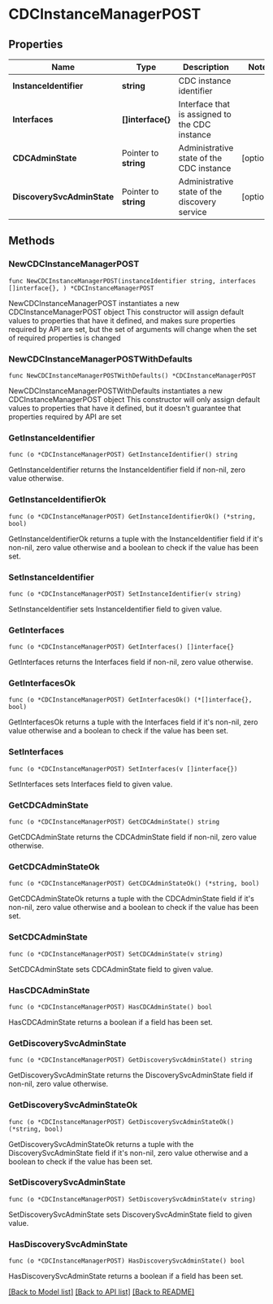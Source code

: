 # CDCInstanceManagerPOST

## Properties

Name | Type | Description | Notes
------------ | ------------- | ------------- | -------------
**InstanceIdentifier** | **string** | CDC instance identifier | 
**Interfaces** | **[]interface{}** | Interface that is assigned to the CDC instance  | 
**CDCAdminState** | Pointer to **string** | Administrative state of the CDC instance | [optional] 
**DiscoverySvcAdminState** | Pointer to **string** | Administrative state of the discovery service | [optional] 

## Methods

### NewCDCInstanceManagerPOST

`func NewCDCInstanceManagerPOST(instanceIdentifier string, interfaces []interface{}, ) *CDCInstanceManagerPOST`

NewCDCInstanceManagerPOST instantiates a new CDCInstanceManagerPOST object
This constructor will assign default values to properties that have it defined,
and makes sure properties required by API are set, but the set of arguments
will change when the set of required properties is changed

### NewCDCInstanceManagerPOSTWithDefaults

`func NewCDCInstanceManagerPOSTWithDefaults() *CDCInstanceManagerPOST`

NewCDCInstanceManagerPOSTWithDefaults instantiates a new CDCInstanceManagerPOST object
This constructor will only assign default values to properties that have it defined,
but it doesn't guarantee that properties required by API are set

### GetInstanceIdentifier

`func (o *CDCInstanceManagerPOST) GetInstanceIdentifier() string`

GetInstanceIdentifier returns the InstanceIdentifier field if non-nil, zero value otherwise.

### GetInstanceIdentifierOk

`func (o *CDCInstanceManagerPOST) GetInstanceIdentifierOk() (*string, bool)`

GetInstanceIdentifierOk returns a tuple with the InstanceIdentifier field if it's non-nil, zero value otherwise
and a boolean to check if the value has been set.

### SetInstanceIdentifier

`func (o *CDCInstanceManagerPOST) SetInstanceIdentifier(v string)`

SetInstanceIdentifier sets InstanceIdentifier field to given value.


### GetInterfaces

`func (o *CDCInstanceManagerPOST) GetInterfaces() []interface{}`

GetInterfaces returns the Interfaces field if non-nil, zero value otherwise.

### GetInterfacesOk

`func (o *CDCInstanceManagerPOST) GetInterfacesOk() (*[]interface{}, bool)`

GetInterfacesOk returns a tuple with the Interfaces field if it's non-nil, zero value otherwise
and a boolean to check if the value has been set.

### SetInterfaces

`func (o *CDCInstanceManagerPOST) SetInterfaces(v []interface{})`

SetInterfaces sets Interfaces field to given value.


### GetCDCAdminState

`func (o *CDCInstanceManagerPOST) GetCDCAdminState() string`

GetCDCAdminState returns the CDCAdminState field if non-nil, zero value otherwise.

### GetCDCAdminStateOk

`func (o *CDCInstanceManagerPOST) GetCDCAdminStateOk() (*string, bool)`

GetCDCAdminStateOk returns a tuple with the CDCAdminState field if it's non-nil, zero value otherwise
and a boolean to check if the value has been set.

### SetCDCAdminState

`func (o *CDCInstanceManagerPOST) SetCDCAdminState(v string)`

SetCDCAdminState sets CDCAdminState field to given value.

### HasCDCAdminState

`func (o *CDCInstanceManagerPOST) HasCDCAdminState() bool`

HasCDCAdminState returns a boolean if a field has been set.

### GetDiscoverySvcAdminState

`func (o *CDCInstanceManagerPOST) GetDiscoverySvcAdminState() string`

GetDiscoverySvcAdminState returns the DiscoverySvcAdminState field if non-nil, zero value otherwise.

### GetDiscoverySvcAdminStateOk

`func (o *CDCInstanceManagerPOST) GetDiscoverySvcAdminStateOk() (*string, bool)`

GetDiscoverySvcAdminStateOk returns a tuple with the DiscoverySvcAdminState field if it's non-nil, zero value otherwise
and a boolean to check if the value has been set.

### SetDiscoverySvcAdminState

`func (o *CDCInstanceManagerPOST) SetDiscoverySvcAdminState(v string)`

SetDiscoverySvcAdminState sets DiscoverySvcAdminState field to given value.

### HasDiscoverySvcAdminState

`func (o *CDCInstanceManagerPOST) HasDiscoverySvcAdminState() bool`

HasDiscoverySvcAdminState returns a boolean if a field has been set.


[[Back to Model list]](../README.md#documentation-for-models) [[Back to API list]](../README.md#documentation-for-api-endpoints) [[Back to README]](../README.md)


